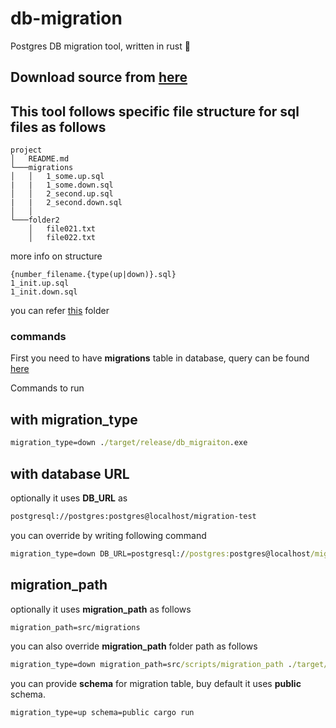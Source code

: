 # db-migration
Postgres DB migration tool, written in rust 🦀

## Download source from [here](https://github.com/saiumesh535/db-migration/releases)

## This tool follows specific file structure for sql files as follows

```
project
│   README.md
└───migrations
│   │   1_some.up.sql
|   |   1_some.down.sql
│   │   2_second.up.sql
|   |   2_second.down.sql
│   │
└───folder2
    │   file021.txt
    │   file022.txt
```
more info on structure

```
{number_filename.{type(up|down)}.sql}
1_init.up.sql
1_init.down.sql
```

you can refer [this](https://github.com/saiumesh535/db-migration/tree/master/src/migrations) folder


### commands

First you need to have **migrations** table in database, query can be found [here](https://github.com/saiumesh535/db-migration/blob/master/src/pg_script.sql)

Commands to run

## with migration_type
```cmd
migration_type=down ./target/release/db_migraiton.exe
```

## with database URL
optionally it uses **DB_URL** as

```cmd
postgresql://postgres:postgres@localhost/migration-test
```

you can override by writing following command
```cmd
migration_type=down DB_URL=postgresql://postgres:postgres@localhost/migration-test ./target/release/db_migraiton.exe
```

## migration_path

optionally it uses **migration_path** as follows
```cmd
migration_path=src/migrations
```


you can also override **migration_path** folder path as follows
```cmd
migration_type=down migration_path=src/scripts/migration_path ./target/release/db_migraiton.exe
```
you can provide **schema** for migration table, buy default it uses **public** schema.
```cmd
migration_type=up schema=public cargo run
```
